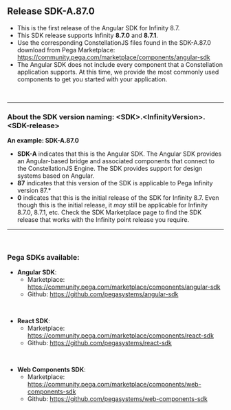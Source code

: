 ## Release SDK-A.87.0
* This is the first release of the Angular SDK for Infinity 8.7.
* This SDK release supports Infinity **8.7.0** and **8.7.1**.
* Use the corresponding ConstellationJS files found in the SDK-A.87.0 download from Pega Marketplace: https://community.pega.com/marketplace/components/angular-sdk
* The Angular SDK does not include every component that a Constellation application supports. At this time, we provide the most commonly used components to get you started with your application.

<br />

<hr />

### About the SDK version naming: \<**SDK**>.\<**InfinityVersion**>.\<**SDK-release**>

**An example: SDK-A.87.0**
* **SDK-A** indicates that this is the Angular SDK. The Angular SDK provides an Angular-based bridge and associated components that connect to the ConstellationJS Engine. The SDK provides support for design systems based on Angular.
* **87** indicates that this version of the SDK is applicable to Pega Infinity version 87.*
* **0** indicates that this is the initial release of the SDK for Infinity 8.7. Even though this is the initial release, it _may_ still be applicable for Infinity 8.7.0, 8.7.1, etc. Check the SDK Marketplace page to find the SDK release that works with the Infinity point release you require.
<hr />

<br />

### Pega SDKs available:
* **Angular SDK**:
  * Marketplace: https://community.pega.com/marketplace/components/angular-sdk
  * Github: https://github.com/pegasystems/angular-sdk

<br />

* **React SDK**:
  * Marketplace: https://community.pega.com/marketplace/components/react-sdk
  * Github: https://github.com/pegasystems/react-sdk

<br />

* **Web Components SDK**:
  * Marketplace: https://community.pega.com/marketplace/components/web-components-sdk
  * Github: https://github.com/pegasystems/web-components-sdk
